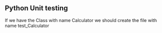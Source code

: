 ## Python Unit testing

If we have the Class with name Calculator we should create the file with name test_Calculator
